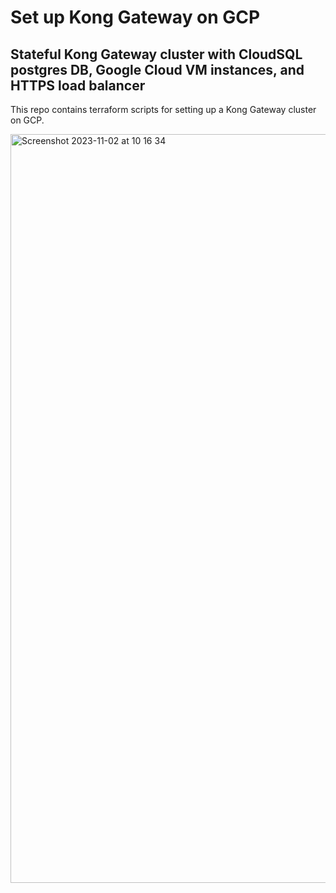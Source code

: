 # Set up Kong Gateway on GCP

## Stateful Kong Gateway cluster with CloudSQL postgres DB, Google Cloud VM instances, and HTTPS load balancer
This repo contains terraform scripts for setting up a Kong Gateway cluster on GCP. 

<img width="1198" alt="Screenshot 2023-11-02 at 10 16 34" src="https://github.com/baasbank/kong-gcp-setup/assets/26189554/3265e61b-cde5-406e-863a-1d0e6e6c26f7">

